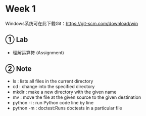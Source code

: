# Week 1 
Windows系统可在此下载Git：https://git-scm.com/download/win

## ① Lab
* 理解运算符 (Assignment)
## ② Note

* ls : lists all files in the current directory
* cd <path to directory>: change into the specified directory
* mkdir <directory name>: make a new directory with the given name
* mv <source path> <destination path>: move the file at the given source to the given destination
* python -i : run Python code line by line
* python -m : doctest:Runs doctests in a particular file

